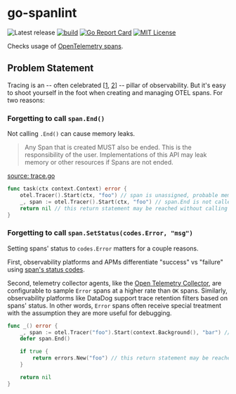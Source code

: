 # go-spanlint

![Latest release](https://img.shields.io/github/v/release/jjti/go-spanlint)
[![build](https://github.com/jjti/go-spanlint/actions/workflows/build.yaml/badge.svg)](https://github.com/jjti/go-spanlint/actions/workflows/build.yaml)
[![Go Report Card](https://goreportcard.com/badge/github.com/jjti/go-spanlint)](https://goreportcard.com/report/github.com/jjti/go-spanlint)
[![MIT License](http://img.shields.io/badge/license-MIT-blue.svg?style=flat)](LICENSE)

Checks usage of [OpenTelemetry spans](https://pkg.go.dev/go.opentelemetry.io/otel/trace).

## Problem Statement

Tracing is an -- often celebrated [[1](https://andydote.co.uk/2023/09/19/tracing-is-better/), [2](https://charity.wtf/2022/08/15/live-your-best-life-with-structured-events/)] -- pillar of observability. But it's easy to shoot yourself in the foot when creating and managing OTEL spans. For two reasons:

### Forgetting to call `span.End()`

Not calling `.End()` can cause memory leaks.

> Any Span that is created MUST also be ended. This is the responsibility of the user. Implementations of this API may leak memory or other resources if Spans are not ended.

[source: trace.go](https://github.com/open-telemetry/opentelemetry-go/blob/98b32a6c3a87fbee5d34c063b9096f416b250897/trace/trace.go#L523)

```go
func task(ctx context.Context) error {
    otel.Tracer().Start(ctx, "foo") // span is unassigned, probable memory leak
    _, span := otel.Tracer().Start(ctx, "foo") // span.End is not called on all paths, possible memory leak
    return nil // this return statement may be reached without calling span.End
}
```

### Forgetting to call `span.SetStatus(codes.Error, "msg")`

Setting spans' status to `codes.Error` matters for a couple reasons.

First, observability platforms and APMs differentiate "success" vs "failure" using [span's status codes](https://docs.datadoghq.com/tracing/metrics/).

Second, telemetry collector agents, like the [Open Telemetry Collector](https://github.com/open-telemetry/opentelemetry-collector-contrib/blob/main/processor/tailsamplingprocessor/README.md#:~:text=Sampling%20Processor.-,status_code,-%3A%20Sample%20based%20upon), are configurable to sample `Error` spans at a higher rate than `OK` spans. Similarly, observability platforms like DataDog support trace retention filters based on spans' status. In other words, `Error` spans often receive special treatment with the assumption they are more useful for debugging.

```go
func _() error {
	_, span := otel.Tracer("foo").Start(context.Background(), "bar") // span.SetStatus is not called on all paths
	defer span.End()

	if true {
		return errors.New("foo") // this return statement may be reached without calling span.SetStatus
	}

	return nil
}
```
